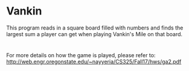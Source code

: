 # Vankin
This program reads in a square board filled with numbers and finds the largest sum a player can get when playing Vankin's Mile on that board.
#
For more details on how the game is played, please refer to: http://web.engr.oregonstate.edu/~nayyeria/CS325/Fall17/hws/ga2.pdf
